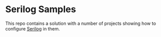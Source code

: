 # Serilog Samples

This repo contains a solution with a number of projects showing how to configure [Serilog](https://serilog.net) in them.
